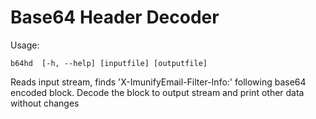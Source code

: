 # Base64 Header Decoder

Usage:

```b64hd  [-h, --help] [inputfile] [outputfile]```

Reads input stream, finds 'X-ImunifyEmail-Filter-Info:' following base64 encoded block. 
Decode the block to output stream and print other data without changes